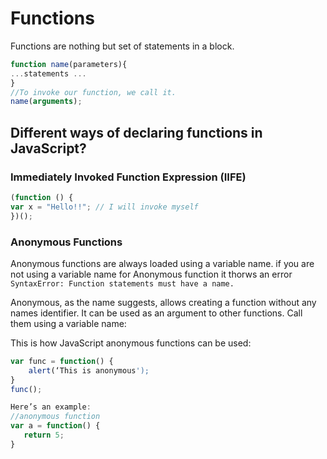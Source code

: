 # Functions

Functions are nothing but set of statements in a block.
```javascript
function name(parameters){
...statements ...
}
//To invoke our function, we call it.
name(arguments);
```




## Different ways of declaring functions in JavaScript?


### Immediately Invoked Function Expression (IIFE)
```javascript
(function () {  
var x = "Hello!!"; // I will invoke myself  
})();
```


### Anonymous Functions

Anonymous functions are always loaded using a variable name. if you are not using a variable name for Anonymous function it thorws an error `SyntaxError: Function statements must have a name.`

 Anonymous, as the name suggests, allows creating a function without any names identifier. It can be used as an argument to other functions. Call them using a variable name:

This is how JavaScript anonymous functions can be used:

```javascript
var func = function() {
	alert(‘This is anonymous');
}
func();

Here’s an example:
//anonymous function
var a = function() {
   return 5;
}
```

<!--stackedit_data:
eyJoaXN0b3J5IjpbLTc0MzU1ODA2Miw0OTE4ODg3NzQsLTI4NT
AzMzAzLDE4MDIyNDkyMTQsMTg1Mjg1MTY2NCwxMzg1NTE5ODc5
LC03NDIyMDE1NF19
-->